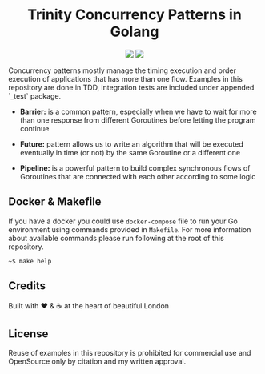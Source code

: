 <h1 align="center">Trinity Concurrency Patterns in Golang</h1>
<p align="center"><img src="https://travis-ci.org/neg0/enterprise-concurrency-patterns-golang.svg?branch=master"> <a href="https://coveralls.io/github/neg0/enterprise-concurrency-patterns-golang?branch=master" target="_blank"><img src="https://coveralls.io/repos/github/neg0/enterprise-concurrency-patterns-golang/badge.svg?branch=master"></a></p>

<p>Concurrency patterns mostly manage the timing execution and order execution of applications that has more 
than one flow. Examples in this repository are done in TDD, integration tests are included under appended `_test` package.</p>

* __Barrier:__ is a common pattern, especially when we have to wait for more than one response 
from different Goroutines before letting the program continue

* __Future:__ pattern allows us to write an algorithm that will be executed eventually in time 
(or not) by the same Goroutine or a different one

* __Pipeline:__ is a powerful pattern to build complex synchronous flows of Goroutines that are 
connected with each other according to some logic
 
## Docker & Makefile
If you have a docker you could use `docker-compose` file to run your Go environment using commands 
provided in `Makefile`. For more information about available commands please run following at the 
root of this repository.

    ~$ make help

## Credits
Built with :heart: & :coffee: at the heart of beautiful London


## License
Reuse of examples in this repository is prohibited for commercial use and OpenSource only by citation and my written approval.